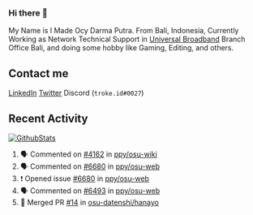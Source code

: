 ### Hi there 👋

My Name is I Made Ocy Darma Putra. From Bali, Indonesia, Currently Working as Network Technical Support in [Universal Broadband](https://universal.net.id) Branch Office Bali, and doing some hobby like Gaming, Editing, and others.

## Contact me

[LinkedIn](https://linkedin.com/in/troke) [Twitter](https://twitter.com/darma_ochi) Discord (`troke.id#0027`)

## Recent Activity

[![GithubStats](https://github-readme-stats.vercel.app/api?username=troke12&show_icons=true)](https://github.com/troke12)

<!--START_SECTION:activity-->
1. 🗣 Commented on [#4162](https://github.com/ppy/osu-wiki/issues/4162) in [ppy/osu-wiki](https://github.com/ppy/osu-wiki)
2. 🗣 Commented on [#6680](https://github.com/ppy/osu-web/issues/6680) in [ppy/osu-web](https://github.com/ppy/osu-web)
3. ❗️ Opened issue [#6680](https://github.com/ppy/osu-web/issues/6680) in [ppy/osu-web](https://github.com/ppy/osu-web)
4. 🗣 Commented on [#6493](https://github.com/ppy/osu-web/issues/6493) in [ppy/osu-web](https://github.com/ppy/osu-web)
5. 🎉 Merged PR [#14](https://github.com/osu-datenshi/hanayo/pull/14) in [osu-datenshi/hanayo](https://github.com/osu-datenshi/hanayo)
<!--END_SECTION:activity-->

